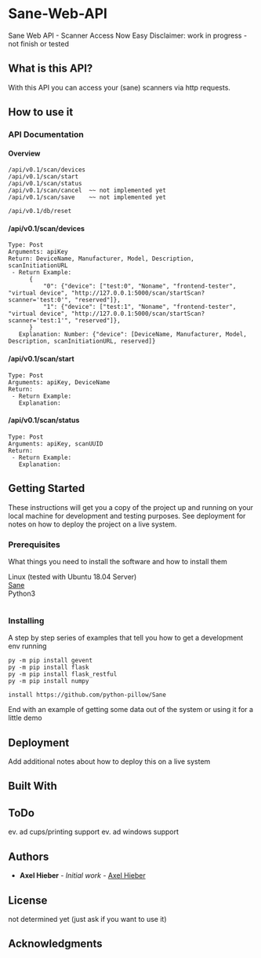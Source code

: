# Sane-Web-API
Sane Web API - Scanner Access Now Easy
Disclaimer: work in progress - not finish or tested

## What is this API?
With this API you can access your (sane) scanners via http requests.

## How to use it

### API Documentation
#### Overview
```
/api/v0.1/scan/devices
/api/v0.1/scan/start
/api/v0.1/scan/status
/api/v0.1/scan/cancel  ~~ not implemented yet
/api/v0.1/scan/save    ~~ not implemented yet

/api/v0.1/db/reset
```

#### /api/v0.1/scan/devices
```
Type: Post
Arguments: apiKey
Return: DeviceName, Manufacturer, Model, Description, scanInitiationURL
 - Return Example: 
      {
          "0": {"device": ["test:0", "Noname", "frontend-tester", "virtual device", "http://127.0.0.1:5000/scan/startScan?scanner='test:0'", "reserved"]}, 
          "1": {"device": ["test:1", "Noname", "frontend-tester", "virtual device", "http://127.0.0.1:5000/scan/startScan?scanner='test:1'", "reserved"]}, 
      }
   Explanation: Number: {"device": [DeviceName, Manufacturer, Model, Description, scanInitiationURL, reserved]}

```

#### /api/v0.1/scan/start
```
Type: Post
Arguments: apiKey, DeviceName
Return: 
 - Return Example:
   Explanation: 
```

#### /api/v0.1/scan/status
```
Type: Post
Arguments: apiKey, scanUUID
Return: 
 - Return Example: 
   Explanation:
```

## Getting Started

These instructions will get you a copy of the project up and running on your local machine for development and testing purposes. See deployment for notes on how to deploy the project on a live system.

### Prerequisites

What things you need to install the software and how to install them

Linux (tested with Ubuntu 18.04 Server) <br />
[Sane](https://www.sane-project.org//) <br />
Python3 <br />

```

```

### Installing

A step by step series of examples that tell you how to get a development env running


```
py -m pip install gevent
py -m pip install flask
py -m pip install flask_restful
py -m pip install numpy

install https://github.com/python-pillow/Sane
```


End with an example of getting some data out of the system or using it for a little demo

## Deployment

Add additional notes about how to deploy this on a live system

## Built With

## ToDo
ev. ad cups/printing support
ev. ad windows support

## Authors

* **Axel Hieber** - *Initial work* - [Axel Hieber](https://github.com/axelhieber)


## License

not determined yet (just ask if you want to use it)

## Acknowledgments


